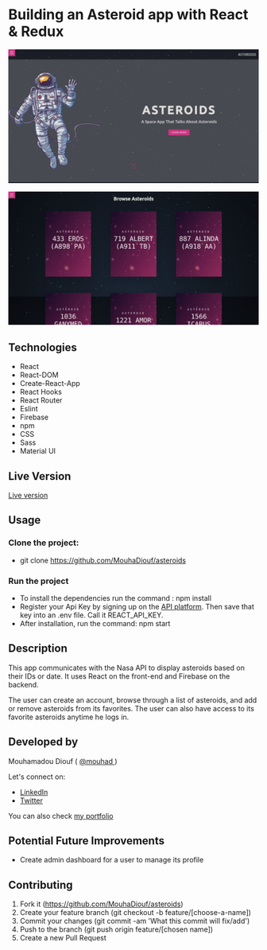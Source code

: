 # Building an Asteroid app with React & Redux
![screenshot](./src/Images/asteroids_screenshot_one.png)


![screenshot](./src/Images/asteroids_screenshot_two.png)


## Technologies

- React
- React-DOM
- Create-React-App
- React Hooks
- React Router
- Eslint
- Firebase
- npm
- CSS
- Sass
- Material UI

## Live Version 
<a href="https://asteroids-mo.netlify.app/" target="_blank" > Live version </a>

## Usage 

### Clone the project: 
 - git clone https://github.com/MouhaDiouf/asteroids
 
 ### Run the project
 - To install the dependencies run the command : npm install 
 - Register your Api Key by signing up on the <a href="https://api.nasa.gov/">API platform</a>. Then save that key into an .env file. Call it REACT_API_KEY.
  - After installation, run the command: npm start
 

## Description 

This app communicates with the Nasa API to display asteroids based on their IDs or date. It uses React on the front-end and Firebase on the backend. 

The user can create an account, browse through a list of asteroids, and add or remove asteroids from its favorites. The user can also have access to its favorite asteroids anytime he logs in.


## Developed by

Mouhamadou Diouf ( <a href="https://github.com/MouhaDiouf"> @mouhad </a>)

Let's connect on: 

-  <a href="https://www.linkedin.com/in/mouha-diouf/" target="_blank" > LinkedIn </a>
- <a href="https://twitter.com/mouhamadiouf" target="_blank"> Twitter</a>

You can also check <a href="https://mouhadiouf.com/" target="_blank"> my portfolio </a>

## Potential Future Improvements 

- Create admin dashboard for a user to manage its profile


## Contributing

1. Fork it (https://github.com/MouhaDiouf/asteroids)
2. Create your feature branch (git checkout -b feature/[choose-a-name])
3. Commit your changes (git commit -am 'What this commit will fix/add')
4. Push to the branch (git push origin feature/[chosen name])
5. Create a new Pull Request
